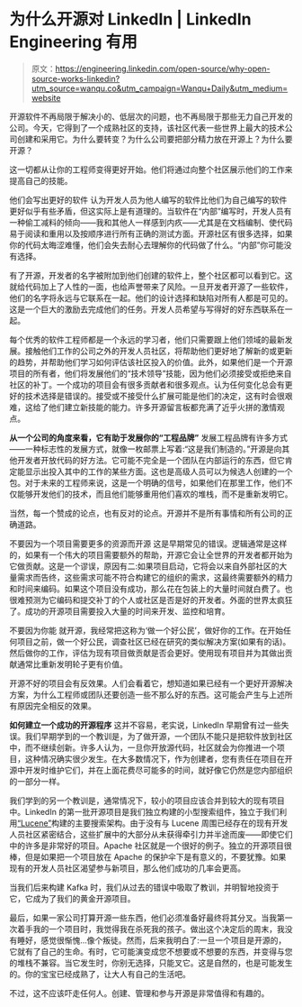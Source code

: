 # 为什么开源对 LinkedIn | LinkedIn Engineering 有用

> 原文：<https://engineering.linkedin.com/open-source/why-open-source-works-linkedin?utm_source=wanqu.co&utm_campaign=Wanqu+Daily&utm_medium=website>

开源软件不再局限于解决小的、低层次的问题，也不再局限于那些无力自己开发的公司。今天，它得到了一个成熟社区的支持，该社区代表一些世界上最大的技术公司创建和采用它。为什么要转变？为什么公司要把部分精力放在开源上？为什么要开源？

这一切都从让你的工程师变得更好开始。他们将通过向整个社区展示他们的工作来提高自己的技能。

他们会写出更好的软件
认为开发人员为他人编写的软件比他们为自己编写的软件更好似乎有些矛盾，但这实际上是有道理的。当软件在“内部”编写时，开发人员有一种偷工减料的倾向——我和其他人一样感到内疚——尤其是在文档编制、使代码易于阅读和重用以及按顺序进行所有正确的测试方面。开源社区有很多选择，如果你的代码太晦涩难懂，他们会失去耐心去理解你的代码做了什么。“内部”你可能没有选择。

有了开源，开发者的名字被附加到他们创建的软件上，整个社区都可以看到它。这就给代码加上了人性的一面，也给声誉带来了风险。一旦开发者开源了一些软件，他们的名字将永远与它联系在一起。他们的设计选择和缺陷对所有人都是可见的。这是一个巨大的激励去完成他们的任务。开发人员希望与写得好的好东西联系在一起。

每个优秀的软件工程师都是一个永远的学习者，他们只需要跟上他们领域的最新发展。接触他们工作的公司之外的开发人员社区，将帮助他们更好地了解新的或更新的趋势，并帮助他们学习如何评估该社区投入的价值。此外，如果他们是一个开源项目的所有者，他们将发展他们的“技术领导”技能，因为他们必须接受或拒绝来自社区的补丁。一个成功的项目会有很多贡献者和很多观点。认为任何变化总会有更好的技术选择是错误的。接受或不接受什么扩展可能是他们的决定，这有时会很艰难，这给了他们建立新技能的能力。许多开源留言板都充满了近乎火拼的激情观点。

**从一个公司的角度来看，它有助于发展你的“工程品牌”**
发展工程品牌有许多方式——一种标志性的发展方式，就像一枚邮票上写着:“这是我们制造的。”开源是向其他开发者开放代码的好方法。它可能不完全是一个团队在内部运行的东西，但它肯定能显示出投入其中的工作的某些方面。这也是高级人员可以为候选人创建的一个包。对于未来的工程师来说，这是一个明确的信号，如果他们在那里工作，他们不仅能够开发他们的技术，而且他们能够重用他们喜欢的堆栈，而不是重新发明它。

当然，每一个赞成的论点，也有反对的论点。开源并不是所有事情和所有公司的正确道路。

不要因为一个项目需要更多的资源而开源
这是早期常见的错误。逻辑通常是这样的，如果有一个伟大的项目需要额外的帮助，开源它会让全世界的开发者都开始为它做贡献。这是一个谬误，原因有二:如果项目启动，它将会以来自外部社区的大量需求而告终，这些需求可能不符合构建它的组织的需求，这最终需要额外的精力和时间来编码。如果这个项目没有成功，那么花在包装上的大量时间就白费了。也很难预测为它编码和提交补丁的个人或社区是否是好的开发者。外面的世界太疯狂了。成功的开源项目需要投入大量的时间来开发、监控和培育。

不要因为你能
就开源，我经常把这称为‘做一个好公民’，做好你的工作。在开始任何项目之前，做一个好公民，调查社区已经在研究的类似解决方案(如果有的话)。然后做你的工作，评估为现有项目做贡献是否会更好。使用现有项目并为其做出贡献通常比重新发明轮子更有价值。

开源不好的项目会有反效果。人们会看着它，想知道如果已经有一个更好开源解决方案，为什么工程师或团队还要创造一些不那么好的东西。这可能会产生与上述所有原因完全相反的效果。

**如何建立一个成功的开源程序**
这并不容易，老实说，LinkedIn 早期曾有过一些失误。我们早期学到的一个教训是，为了做开源，一个团队不能只是把软件放到社区中，而不继续创新。许多人认为，一旦你开放源代码，社区就会为你推进一个项目，这种情况确实很少发生。在大多数情况下，作为创建者，您有责任在项目在开源中开发时维护它们，并在上面花费尽可能多的时间，就好像它仍然是您内部组织的一部分一样。

我们学到的另一个教训是，通常情况下，较小的项目应该合并到较大的现有项目中。LinkedIn 的第一批开源项目是我们独立构建的小型搜索组件，独立于我们利用[“Lucene”](http://www.slideshare.net/lucenerevolution/how-lucene-powers-the-linkedin-segmentation-and-targeting-platform-28381245)构建的主要搜索架构。由于没有与 Lucene 周围已经存在的现有开发人员社区紧密结合，这些扩展中的大部分从未获得牵引力并半途而废——即使它们中的许多是非常好的项目。Apache 社区就是一个很好的例子。独立的开源项目很棒，但是如果把一个项目放在 Apache 的保护伞下是有意义的，不要犹豫。如果现有的开发人员社区渴望参与新项目，那么他们成功的几率会更高。

当我们后来构建 Kafka 时，我们从过去的错误中吸取了教训，并明智地投资于它，它成为了我们的黄金开源项目。

最后，如果一家公司打算开源一些东西，他们必须准备好最终将其分叉。当我第一次着手我的一个项目时，我觉得我在杀死我的孩子。做出这个决定后的周末，我没有睡好，感觉很惭愧...像个叛徒。然而，后来我明白了:一旦一个项目是开源的，它就有了自己的生命。有时，它可能演变成您不想要或不想要的东西，并变得与您的堆栈不兼容。当它发生时，你别无选择，只能叉它。这是自然的，也是可能发生的。你的宝宝已经成熟了，让大人有自己的生活吧。

不过，这不应该吓走任何人。创建、管理和参与开源是非常值得和有趣的。